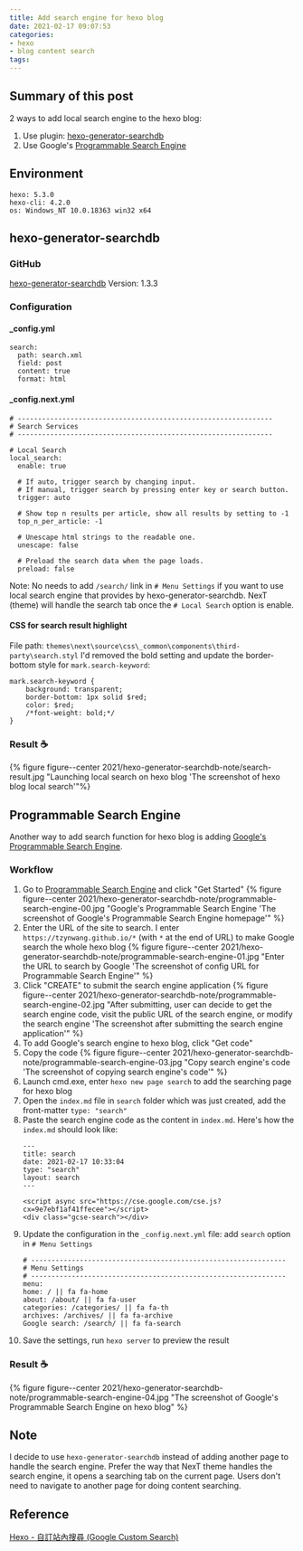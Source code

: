 ```yaml
---
title: Add search engine for hexo blog
date: 2021-02-17 09:07:53
categories:
- hexo
- blog content search
tags:
---
```


## Summary of this post
2 ways to add local search engine to the hexo blog:
1. Use plugin: [hexo-generator-searchdb](https://github.com/next-theme/hexo-generator-searchdb)
1. Use Google's [Programmable Search Engine](https://programmablesearchengine.google.com/about/)


## Environment
```
hexo: 5.3.0
hexo-cli: 4.2.0
os: Windows_NT 10.0.18363 win32 x64
```


## hexo-generator-searchdb
### GitHub
[hexo-generator-searchdb](https://github.com/next-theme/hexo-generator-searchdb)
Version: 1.3.3

### Configuration
#### _config.yml
```
search:
  path: search.xml
  field: post
  content: true
  format: html
```

#### _config.next.yml
```
# ---------------------------------------------------------------
# Search Services
# ---------------------------------------------------------------

# Local Search
local_search:
  enable: true
  
  # If auto, trigger search by changing input.
  # If manual, trigger search by pressing enter key or search button.
  trigger: auto
  
  # Show top n results per article, show all results by setting to -1
  top_n_per_article: -1
  
  # Unescape html strings to the readable one.
  unescape: false
  
  # Preload the search data when the page loads.
  preload: false
```

Note:
No needs to add `/search/` link in `# Menu Settings` if you want to use local search engine that provides by hexo-generator-searchdb. NexT (theme) will handle the search tab once the `# Local Search` option is enable.

#### CSS for search result highlight
File path: `themes\next\source\css\_common\components\third-party\search.styl`
I'd removed the bold setting and update the border-bottom style for `mark.search-keyword`:
```
mark.search-keyword {
    background: transparent;
    border-bottom: 1px solid $red;
    color: $red;
    /*font-weight: bold;*/
}
```

### Result ☕
{% figure figure--center 2021/hexo-generator-searchdb-note/search-result.jpg "Launching local search on hexo blog 'The screenshot of hexo blog local search'"%}


## Programmable Search Engine
Another way to add search function for hexo blog is adding [Google's Programmable Search Engine](https://programmablesearchengine.google.com/about/).

### Workflow
1. Go to [Programmable Search Engine](https://programmablesearchengine.google.com/about/) and click "Get Started"
{% figure figure--center 2021/hexo-generator-searchdb-note/programmable-search-engine-00.jpg "Google&#39;s Programmable Search Engine 'The screenshot of Google&#39;s Programmable Search Engine homepage'" %}
1. Enter the URL of the site to search. I enter `https://tzynwang.github.io/*` (with `*` at the end of URL) to make Google search the whole hexo blog
{% figure figure--center 2021/hexo-generator-searchdb-note/programmable-search-engine-01.jpg "Enter the URL to search by Google 'The screenshot of config URL for Programmable Search Engine'" %}
1. Click "CREATE" to submit the search engine application
{% figure figure--center 2021/hexo-generator-searchdb-note/programmable-search-engine-02.jpg "After submitting, user can decide to get the search engine code, visit the public URL of the search engine, or modify the search engine 'The screenshot after submitting the search engine application'" %}
1. To add Google's search engine to hexo blog, click "Get code"
1. Copy the code
{% figure figure--center 2021/hexo-generator-searchdb-note/programmable-search-engine-03.jpg "Copy search engine&#39;s code 'The screenshot of copying search engine&#39;s code'" %}
1. Launch cmd.exe, enter `hexo new page search` to add the searching page for hexo blog
1. Open the `index.md` file in `search` folder which was just created, add the front-matter `type: "search"`
1. Paste the search engine code as the content in `index.md`. Here's how the `index.md` should look like:
    ```
    ---
    title: search
    date: 2021-02-17 10:33:04
    type: "search"
    layout: search
    ---

    <script async src="https://cse.google.com/cse.js?cx=9e7ebf1af41ffecee"></script>
    <div class="gcse-search"></div>
    ```
1. Update the configuration in the `_config.next.yml` file: add `search` option in `# Menu Settings`
    ```
    # ---------------------------------------------------------------
    # Menu Settings
    # ---------------------------------------------------------------
    menu:
    home: / || fa fa-home
    about: /about/ || fa fa-user
    categories: /categories/ || fa fa-th
    archives: /archives/ || fa fa-archive
    Google search: /search/ || fa fa-search
    ```
1. Save the settings, run `hexo server` to preview the result

### Result ☕
{% figure figure--center 2021/hexo-generator-searchdb-note/programmable-search-engine-04.jpg "The screenshot of Google&#39;s Programmable Search Engine on hexo blog" %}


## Note
I decide to use `hexo-generator-searchdb` instead of adding another page to handle the search engine.
Prefer the way that NexT theme handles the search engine, it opens a searching tab on the current page. Users don't need to navigate to another page for doing content searching.


## Reference
[Hexo - 自訂站內搜尋 (Google Custom Search)](https://blog.johnwu.cc/article/hexo-google-custom-search.html)